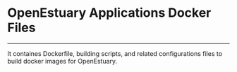 # OpenEstuary Applications Docker Files 
---

It containes Dockerfile, building scripts, and related configurations files to build docker images for OpenEstuary.
